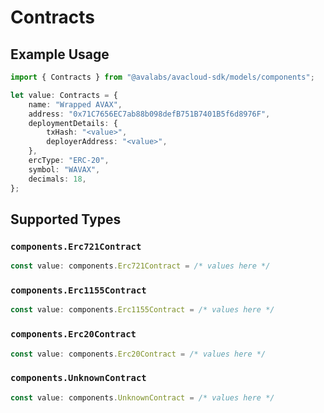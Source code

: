 # Contracts

## Example Usage

```typescript
import { Contracts } from "@avalabs/avacloud-sdk/models/components";

let value: Contracts = {
    name: "Wrapped AVAX",
    address: "0x71C7656EC7ab88b098defB751B7401B5f6d8976F",
    deploymentDetails: {
        txHash: "<value>",
        deployerAddress: "<value>",
    },
    ercType: "ERC-20",
    symbol: "WAVAX",
    decimals: 18,
};
```

## Supported Types

### `components.Erc721Contract`

```typescript
const value: components.Erc721Contract = /* values here */
```

### `components.Erc1155Contract`

```typescript
const value: components.Erc1155Contract = /* values here */
```

### `components.Erc20Contract`

```typescript
const value: components.Erc20Contract = /* values here */
```

### `components.UnknownContract`

```typescript
const value: components.UnknownContract = /* values here */
```

